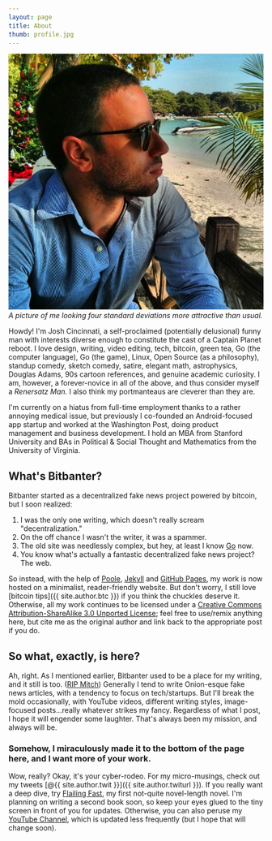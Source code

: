 ```yaml
---
layout: page
title: About
thumb: profile.jpg
---
```


![My ugly mug](/assets/profile.jpg)
*A picture of me looking four standard deviations more attractive than usual.*

Howdy! I'm Josh Cincinnati, a self-proclaimed (potentially delusional) funny man with interests diverse enough to constitute the cast of a Captain Planet reboot. I love design, writing, video editing, tech, bitcoin, green tea, Go (the computer language), Go (the game), Linux, Open Source (as a philosophy), standup comedy, sketch comedy, satire, elegant math, astrophysics, Douglas Adams, 90s cartoon references, and genuine academic curiosity. I am, however, a forever-novice in all of the above, and thus consider myself a *Renersatz Man.* I also think my portmanteaus are cleverer than they are.

I'm currently on a hiatus from full-time employment thanks to a rather annoying medical issue, but previously I co-founded an Android-focused app startup and worked at the Washington Post, doing product management and business development. I hold an MBA from Stanford University and BAs in Political &amp; Social Thought and Mathematics from the University of Virginia.

## What's Bitbanter?

Bitbanter started as a decentralized fake news project powered by bitcoin, but I soon realized:

1. I was the only one writing, which doesn't really scream "decentralization."
1. On the off chance I wasn't the writer, it was a spammer.
1. The old site was needlessly complex, but hey, at least I know [Go](http://golang.org) now.
1. You know what's actually a fantastic decentralized fake news project? The web.

So instead, with the help of [Poole](https://github.com/poole), [Jekyll](http://jekyllrb.com) and [GitHub Pages](https://pages.github.com), my work is now hosted on a minimalist, reader-friendly website. But don't worry, I still love [bitcoin tips]({{ site.author.btc }}) if you think the chuckles deserve it. Otherwise, all my work continues to be licensed under a [Creative Commons Attribution-ShareAlike 3.0 Unported License]("http://creativecommons.org/licenses/by-sa/3.0/deed.en_US"); feel free to use/remix anything here, but cite me as the original author and link back to the appropriate post if you do.

## So what, exactly, is here?

Ah, right. As I mentioned earlier, Bitbanter used to be a place for my writing, and it still is too. ([RIP Mitch](http://en.wikiquote.org/wiki/Mitch_Hedberg)) Generally I tend to write Onion-esque fake news articles, with a tendency to focus on tech/startups. But I'll break the mold occasionally, with YouTube videos, different writing styles, image-focused posts...really whatever strikes my fancy. Regardless of what I post, I hope it will engender some laughter. That's always been my mission, and always will be.

### Somehow, I miraculously made it to the bottom of the page here, and I want more of your work.

Wow, really? Okay, it's your cyber-rodeo. For my micro-musings, check out my tweets [@{{ site.author.twit }}]({{ site.author.twiturl }}). If you really want a deep dive, try [Flailing Fast](http://flailfast.com), my first not-quite novel-length novel. I'm planning on writing a second book soon, so keep your eyes glued to the tiny screen in front of you for updates. Otherwise, you can also peruse my [YouTube Channel](https://www.youtube.com/channel/UCUvzKxe7XmTgcj5TyyZK_Ow), which is updated less frequently (but I hope that will change soon).
